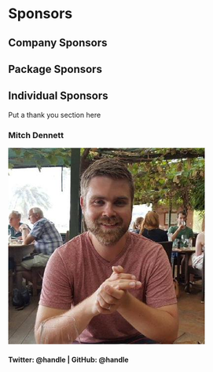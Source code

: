 # Sponsors

## Company Sponsors

## Package Sponsors

## Individual Sponsors

Put a thank you section here

### Mitch Dennett

![](../.gitbook/assets/mitch.jpeg)

#### Twitter: @handle \| GitHub: @handle

